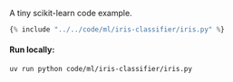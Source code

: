 A tiny scikit-learn code example.

```python
{% include "../../code/ml/iris-classifier/iris.py" %}
```

#### Run locally:
```bash
uv run python code/ml/iris-classifier/iris.py
```